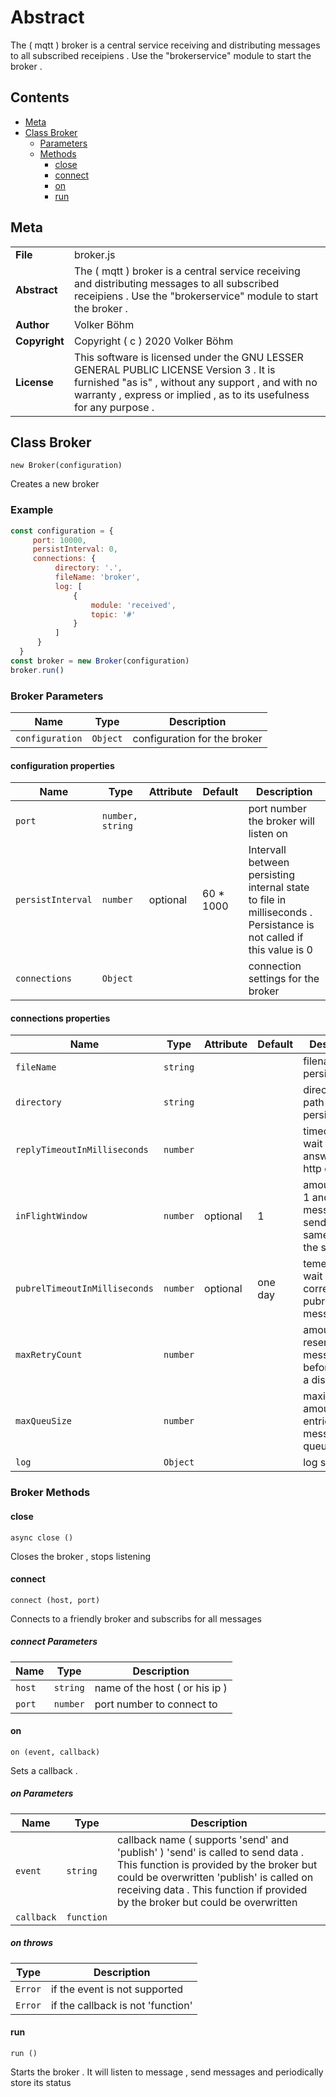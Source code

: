 <!-- This file is generated by jsmddoc version 0.1 -->

# Abstract

The ( mqtt ) broker is a central service receiving and distributing messages to all subscribed receipiens . Use the "brokerservice" module to start the broker .

## Contents

- [Meta](#Meta)
- [Class Broker](#Class-Broker)
  - [Parameters](#Broker-Parameters)
  - [Methods](#Broker-Methods)
    - [close](#close)
    - [connect](#connect)
    - [on](#on)
    - [run](#run)

## Meta

| | |
| --- | --- |
| **File** | broker.js |
| **Abstract** | The ( mqtt ) broker is a central service receiving and distributing messages to all subscribed receipiens . Use the "brokerservice" module to start the broker . |
| **Author** | Volker Böhm |
| **Copyright** | Copyright ( c ) 2020 Volker Böhm |
| **License** | This software is licensed under the GNU LESSER GENERAL PUBLIC LICENSE Version 3 . It is furnished "as is" , without any support , and with no warranty , express or implied , as to its usefulness for any purpose . |

## Class Broker

`new Broker(configuration)`

Creates a new broker

### Example

```javascript
const configuration = {
     port: 10000,
     persistInterval: 0,
     connections: {
          directory: '.',
          fileName: 'broker',
          log: [
              {
                  module: 'received',
                  topic: '#'
              }
          ]
      }
  }
const broker = new Broker(configuration)
broker.run()
```

### Broker Parameters

| Name | Type | Description |
| ---------- | ------------ | ----------------- |
| `configuration` | `Object` | configuration for the broker | |

#### configuration properties

| Name | Type | Attribute | Default | Description |
| ---------- | ------------ | ------------ | ------------ | ----------------- |
| `port` | `number, string` |  |  | port number the broker will listen on | |
| `persistInterval` | `number` | optional | 60 \* 1000 | Intervall between persisting internal state to file in milliseconds . Persistance is not called if this value is 0 | |
| `connections` | `Object` |  |  | connection settings for the broker | |

#### connections properties

| Name | Type | Attribute | Default | Description |
| ---------- | ------------ | ------------ | ------------ | ----------------- |
| `fileName` | `string` |  |  | filename for persistence | |
| `directory` | `string` |  |  | directory ( file path ) for persistence | |
| `replyTimeoutInMilliseconds` | `number` |  |  | timeout to wait for an answer of a http call | |
| `inFlightWindow` | `number` | optional | 1 | amount of qos 1 and qos 2 messages send for the same topic at the same time | |
| `pubrelTimeoutInMilliseconds` | `number` | optional | one day | temeout to wait for a corresponding pubrel message | |
| `maxRetryCount` | `number` |  |  | amount of resend of messages before forcing a disconnect | |
| `maxQueuSize` | `number` |  |  | maximal amount of entries in a message queue | |
| `log` | `Object` |  |  | log settings | |

### Broker Methods

#### close

`async close ()`

Closes the broker , stops listening

#### connect

`connect (host, port)`

Connects to a friendly broker and subscribs for all messages

##### connect Parameters

| Name | Type | Description |
| ---------- | ------------ | ----------------- |
| `host` | `string` | name of the host ( or his ip ) | |
| `port` | `number` | port number to connect to | |

#### on

`on (event, callback)`

Sets a callback .

##### on Parameters

| Name | Type | Description |
| ---------- | ------------ | ----------------- |
| `event` | `string` | callback name ( supports 'send' and 'publish' ) 'send' is called to send data . This function is provided by the broker but could be overwritten 'publish' is called on receiving data . This function if provided by the broker but could be overwritten | |
| `callback` | `function` |  | |

##### on throws

| Type | Description |
| ---- | ----------- |
| `Error` | if the event is not supported |
| `Error` | if the callback is not 'function' |

#### run

`run ()`

Starts the broker . It will listen to message , send messages and periodically store its status
